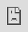 ```yaml
---
layout: post
title: "젝스키스 x 유희열이 콜라보레이션 싱글 '돌아보지 마'를 위해 팀을 꾸렸다."
author: "undefined"
thumbnail: "https://www.allkpop.com/upload/2021/01/content/230048/thumb/1611380904_.jpg"
tags: 
---
```




<div class="video_wrapper" style="padding-top: 56.25%;">
    <iframe id="player" class="main_video" src="https://www.youtube.com/embed/46Y3yvUUd1w" width="100%" height="100%" frameborder="0" allowfullscreen="" style="display: block !important; position: absolute; top: 0px; left: 0px; width: 100%; height: 100%;"></iframe>
</div>


1세대 아이돌 그룹 젝스키스와 베테랑 작곡가/제작자 유희열의 뜻밖의 콜라보레이션 프로젝트가 시작됐다!

지난 1월 22일 젝스키스x 유희열의 `돌아보지 마` 첫 회가 유튜브를 통해 첫 방송되며, `4인 3식`에서 한 1년 전 약속을 이행했다. tvN `채널 105ya`를 통해 방송되고 나영석PD가 제작하는 새 시리즈는 젝스키스와 유희열의 협업 과정을 젝스키스의 새로운 싱글 발매로 이어지는 과정을 상세하게 다룰 예정이다.

나아가 유희열이 소속사를 벗어나 아티스트를 위한 신곡을 작곡, 작사, 프로듀싱하는 것은 약 7년 만에 처음이다.

이번 첫 회에서는 젝스키스 멤버들이 유희열과 사전 미팅에 참석해 콜라보 프로젝트의 물류에 대해 논의했다. 그리고 나서 멤버들은 그들의 노래의 전체적인 부분 분배를 결정하기 위해 가이드 녹음 세션에 참여하기도 했다.

유희열의 젝스키스 컴백 싱글 `돌아보지 마` prod. 다음 달 5일 오후 6시 KST! 아티스트들의 노래 만들기, 녹음, MV 촬영 과정이 다음 주 29일 오후 10시 50분 유튜브를 통해 방송된다.

![image](https://www.allkpop.com/upload/2021/01/content/230038/1611380336-r658x0.jpeg)
